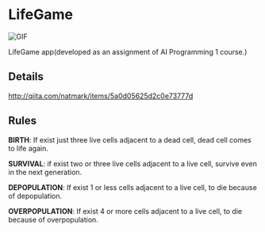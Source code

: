 # LifeGame
![GIF](https://github.com/natmark/LifeGame/blob/master/3e0348aa-7f43-3725-3a51-67124ca1aa3b.gif)

LifeGame app(developed as an assignment of AI Programming 1 course.)

## Details
http://qiita.com/natmark/items/5a0d05625d2c0e73777d

## Rules

**BIRTH**: If exist just three live cells adjacent to a dead cell, dead cell comes to life again.

**SURVIVAL**: if exist two or three live cells adjacent to a live cell, survive even in the next generation.

**DEPOPULATION**: If exist 1 or less cells adjacent to a live cell, to die because of depopulation.

**OVERPOPULATION**: If exist 4 or more cells adjacent to a live cell, to die because of overpopulation.

